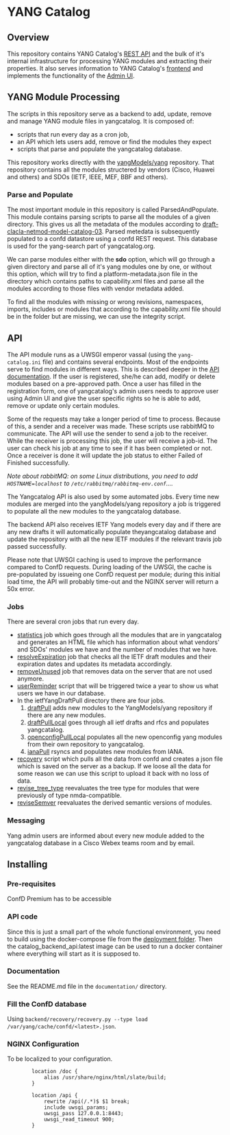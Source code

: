 # YANG Catalog
## Overview
This repository contains YANG Catalog's [REST API](https://yangcatalog.org/doc) and the bulk of it's internal infrastructure for processing YANG modules and extracting their properties. It also serves information to YANG Catalog's [frontend](https://github.com/YangCatalog/yangcatalog-ui) and implements the functionality of the [Admin UI](https://github.com/YangCatalog/admin_ui).

## YANG Module Processing
The scripts in this repository serve as a backend to add, update, remove and manage
YANG module files in yangcatalog. It is composed of:
* scripts that run every day as a cron job,
* an API which lets users add, remove or find the modules they expect
* scripts that parse and populate the yangcatalog database.

This repository works directly with  the [yangModels/yang](https://github.com/YangModels/yang)
repository. That repository contains all the modules
structered by vendors (Cisco, Huawei and others) and SDOs
(IETF, IEEE, MEF, BBF and others).

### Parse and Populate

The most important module in this repository is called ParsedAndPopulate.
This module contains parsing scripts to parse all the modules of a given
directory. This gives us all the metadata of the modules
according to [draft-clacla-netmod-model-catalog-03](https://tools.ietf.org/html/draft-clacla-netmod-model-catalog-03).
Parsed metedata is subsequently populated to a confd datastore using
a confd REST request. This database
is used for the yang-search part of yangcatalog.org.

We can parse modules either with the __sdo__ option, which will go through
a given directory and parse all of it's yang modules one by one,
or without this option, which will try to find a platform-metadata.json file
in the directory which contains paths to capability.xml files and
parse all the modules according to those files with vendor metadata
added.

To find all the modules with missing or wrong revisions, namespaces, imports,
includes or modules that according to the capability.xml file should be in
the folder but are missing, we can use the integrity script.

## API

The API module runs as a UWSGI emperor vassal (using the `yang-catalog.ini` file)
and contains several endpoints. Most
of the endpoints serve to find modules in different ways. This is described
deeper in the [API documentation](https://yangcatalog.org/doc). If the user is
registered, she/he can add, modify or delete modules based on a pre-approved path.
Once a user has filled in the registration form, one of yangcatalog's admin users
needs to approve user using Admin UI and give the user specific rights so he is able to add,
remove or update only certain modules.

Some of the requests may take a longer period of time to process.
Because of this, a sender and a receiver was made. These scripts use rabbitMQ
to communicate. The API will use the sender to send a job to the receiver. While
the receiver is processing this job, the user will receive a job-id. The user can
check his job at any time to see if it has been completed or not. Once a receiver
is done it will update the job status to either Failed of Finished
successfully.

_Note about rabbitMQ: on some Linux distributions, you need to add `HOSTNAME=localhost` to `/etc/rabbitmq/rabbitmq-env.conf`...._

The Yangcatalog API is also used by some automated jobs. Every time new
modules are merged into the yangModels/yang repository a job is triggered to
populate all the new modules to the yangcatalog database.

The backend API also receives
IETF Yang models every day and if there are any new drafts it will
automatically populate theyangcatalog database and update the repository
with all the new IETF modules if the relevant travis job passed successfully.

Please note that UWSGI caching is used to improve the performance compared to
ConfD requests. During loading of the UWSGI, the cache is pre-populated by
issueing one ConfD request per module; during this initial load time, the API
will probably time-out and the NGINX server will return a 50x error.

### Jobs

There are several cron jobs that run every day.
* [statistics](https://github.com/YangCatalog/backend/blob/master/statistic/statistics.py) job which goes through all the
modules that are in yangcatalog and generates an HTML file which has
information about what vendors' and SDOs' modules we have and the number of
modules that we have.
* [resolveExpiration](https://github.com/YangCatalog/backend/blob/master/utility/resolveExpiration.py) job that checks all the IETF draft modules
and their expiration dates and updates its metadata accordingly.
* [removeUnused](https://github.com/YangCatalog/backend/blob/master/utility/removeUnused.py) job that removes data on the server that are not used
anymore.
* [userReminder](https://github.com/YangCatalog/backend/blob/master/utility/userReminder.py) script that will be triggered twice a year to show us what
users we have in our database.
* In the ietfYangDraftPull directory there are four jobs.
    1. [draftPull](https://github.com/YangCatalog/backend/blob/master/ietfYangDraftPull/draftPull.py) adds new modules
    to the YangModels/yang repository if there are any new modules. 
    2. [draftPullLocal](https://github.com/YangCatalog/backend/blob/master/ietfYangDraftPull/draftPullLocal.py)
    goes through all ietf drafts and rfcs and populates yangcatalog.
    3. [openconfigPullLocal](https://github.com/YangCatalog/backend/blob/master/ietfYangDraftPull/openconfigPullLocal.py) populates all the
    new openconfig yang modules from their own repository to yangcatalog.
    4. [ianaPull](https://github.com/YangCatalog/backend/blob/master/ietfYangDraftPull/ianaPull) rsyncs and populates new modules from IANA.
* [recovery](https://github.com/YangCatalog/backend/blob/master/recovery/recovery.py) script which pulls all the data from confd and creates a json
file which is saved on the server as a backup. If we loose all the data for
some reason we can use this script to upload it back with no loss of
data.
* [revise_tree_type](https://github.com/YangCatalog/backend/blob/master/utility/revise_tree_type.py) reevaluates the tree type for modules that were previously of type nmda-compatible.
* [reviseSemver](https://github.com/YangCatalog/backend/blob/master/parseAndPopulate/reviseSemver.py) reevaluates the derived semantic versions of modules.
### Messaging

Yang admin users are informed about every new module added to the yangcatalog
database in a Cisco Webex teams room and by email.

## Installing

### Pre-requisites

ConfD Premium has to be accessible

### API code

Since this is just a small part of the whole functional environment, you need to build using
the docker-compose file from the [deployment folder](https://github.com/YangCatalog/deployment).
Then the catalog_backend_api:latest image can be used to run a docker container where
everything will start as it is supposed to.

### Documentation

See the README.md file in the `documentation/` directory.

### Fill the ConfD database

Using `backend/recovery/recovery.py --type load /var/yang/cache/confd/<latest>.json`.

### NGINX Configuration

To be localized to your configuration.

```
        location /doc {
            alias /usr/share/nginx/html/slate/build;
        }

        location /api {
            rewrite /api(/.*)$ $1 break;
            include uwsgi_params;
            uwsgi_pass 127.0.0.1:8443;
            uwsgi_read_timeout 900;
        }
```
